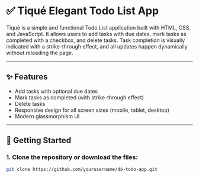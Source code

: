 # ✅ Tiqué Elegant Todo List App

Tiqué is a simple and functional Todo List application built with HTML, CSS, and JavaScript. It allows users to add tasks with due dates, mark tasks as completed with a checkbox, and delete tasks. Task completion is visually indicated with a strike-through effect, and all updates happen dynamically without reloading the page.

---

## ✨ Features

- Add tasks with optional due dates
- Mark tasks as completed (with strike-through effect)
- Delete tasks
- Responsive design for all screen sizes (mobile, tablet, desktop)
- Modern glassmorphism UI

---

## 🚀 Getting Started

### 1. Clone the repository or download the files:

```bash
git clone https://github.com/yourusername/dō-todo-app.git
